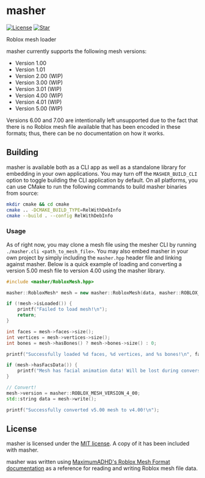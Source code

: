 # masher

[![License](https://img.shields.io/github/license/lrre-foss/masher)](https://github.com/lrre-foss/masher/blob/trunk/LICENSE)
[![Star](https://img.shields.io/github/stars/lrre-foss/masher?style=social)](https://github.com/lrre-foss/masher/stargazers)

Roblox mesh loader

masher currently supports the following mesh versions:

- Version 1.00
- Version 1.01
- Version 2.00 (WIP)
- Version 3.00 (WIP)
- Version 3.01 (WIP)
- Version 4.00 (WIP)
- Version 4.01 (WIP)
- Version 5.00 (WIP)

Versions 6.00 and 7.00 are intentionally left unsupported due to the fact that there is no Roblox mesh file available that has been encoded in these formats; thus, there can be no documentation on how it works.

## Building

masher is available both as a CLI app as well as a standalone library for embedding in your own applications. You may turn off the `MASHER_BUILD_CLI` option to toggle building the CLI application by default. On all platforms, you can use CMake to run the following commands to build masher binaries from source:

```sh
mkdir cmake && cd cmake
cmake .. -DCMAKE_BUILD_TYPE=RelWithDebInfo
cmake --build . --config RelWithDebInfo
```

### Usage

As of right now, you may clone a mesh file using the mesher CLI by running `./masher.cli <path_to_mesh_file>`. You may also embed masher in your own project by simply including the `masher.hpp` header file and linking against masher. Below is a quick example of loading and converting a version 5.00 mesh file to version 4.00 using the masher library.

```cpp
#include <masher/RobloxMesh.hpp>

masher::RobloxMesh* mesh = new masher::RobloxMesh(data, masher::ROBLOX_MESH_VERSION_5_00);

if (!mesh->isLoaded()) {
    printf("Failed to load mesh!\n");
    return;
}

int faces = mesh->faces->size();
int vertices = mesh->vertices->size();
int bones = mesh->hasBones() ? mesh->bones->size() : 0;

printf("Successfully loaded %d faces, %d vertices, and %s bones!\n", faces, vertices, bones != 0 ? bones);

if (mesh->hasFacsData()) {
    printf("Mesh has facial animation data! Will be lost during conversion.\n");
}

// Convert!
mesh->version = masher::ROBLOX_MESH_VERSION_4_00;
std::string data = mesh->write();

printf("Successfully converted v5.00 mesh to v4.00!\n");
```

## License

masher is licensed under the [MIT license](https://github.com/lrre-foss/masher/blob/trunk/LICENSE). A copy of it has been included with masher.

masher was written using [MaximumADHD's Roblox Mesh Format documentation](https://devforum.roblox.com/t/roblox-mesh-format/326114) as a reference for reading and writing Roblox mesh file data.
